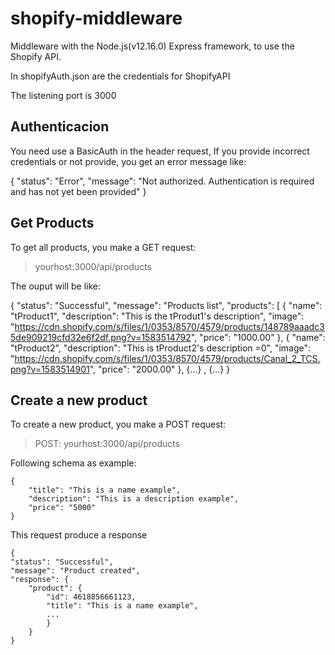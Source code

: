 # shopify-middleware

Middleware with the Node.js(v12.16.0) Express framework, to use the Shopify API.


In shopifyAuth.json are the credentials for ShopifyAPI

The listening port is 3000

## Authenticacion
You need use a BasicAuth in the header request, If you provide incorrect credentials or not provide, you get an error message like:

{
  "status": "Error",
  "message": "Not authorized. Authentication is required and has not yet been provided"
}

## Get Products
To get all products, you make a GET request:
>yourhost:3000/api/products

The ouput will be like:

{
  "status": "Successful",
  "message": "Products list",
  "products": [
    {
      "name": "tProduct1",
      "description": "This is the tProdut1's description",
      "image": "https://cdn.shopify.com/s/files/1/0353/8570/4579/products/148789aaadc35de909219cfd32e6f2df.png?v=1583514792",
      "price": "1000.00"
    },
    {
      "name": "tProduct2",
      "description": "This is tProduct2's description =0",
      "image": "https://cdn.shopify.com/s/files/1/0353/8570/4579/products/Canal_2_TCS.png?v=1583514901",
      "price": "2000.00"
    },
    {...} ,
    {...}
}


## Create a new product
To create a new product, you make a POST request:
>POST: yourhost:3000/api/products

Following schema as example: 

    {
        "title": "This is a name example",
        "description": "This is a description example",
        "price": "5000"
    }


This request produce a response

    {
    "status": "Successful",
    "message": "Product created",
    "response": {
        "product": {
            "id": 4618856661123,
            "title": "This is a name example",
            ...
            }
        }
    }
